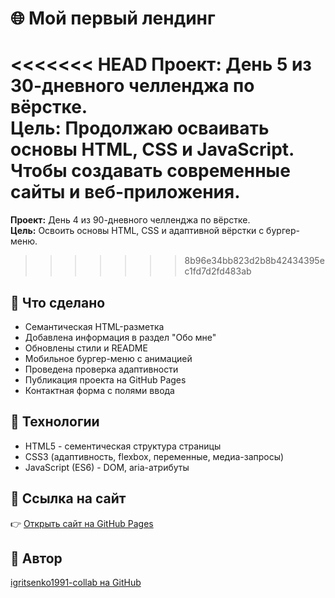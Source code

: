 # 🌐 Мой первый лендинг

<<<<<<< HEAD
**Проект:** День 5 из 30-дневного челленджа по вёрстке.  
**Цель:** Продолжаю осваивать основы HTML, CSS и JavaScript. Чтобы создавать современные сайты и веб-приложения.
=======
**Проект:** День 4 из 90-дневного челленджа по вёрстке.  
**Цель:** Освоить основы HTML, CSS и адаптивной вёрстки с бургер-меню.
>>>>>>> 8b96e34bb823d2b8b42434395ec1fd7d2fd483ab

## 🚀 Что сделано
- Семантическая HTML-разметка
- Добавлена информация в раздел "Обо мне"  
- Обновлены стили и README  
- Мобильное бургер-меню с анимацией 
- Проведена проверка адаптивности
- Публикация проекта на GitHub Pages 
- Контактная форма с полями ввода


## 🧠 Технологии
- HTML5 - сементическая структура страницы
- CSS3 (адаптивность, flexbox, переменные, медиа-запросы)  
- JavaScript (ES6) - DOM, aria-атрибуты

## 🔗 Ссылка на сайт
👉 [Открыть сайт на GitHub Pages](https://github.com/igritsenko1991-collab/Day1-hello.git/)

## 👤 Автор
[igritsenko1991-collab на GitHub](https://igritsenko1991-collab.github.io/Day1-hello/)